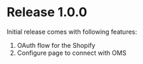 # Release 1.0.0

Initial release comes with following features:
1. OAuth flow for the Shopify
2. Configure page to connect with OMS
